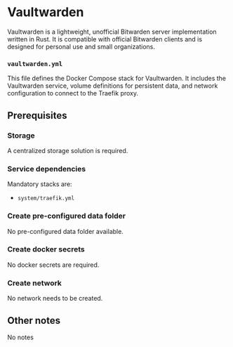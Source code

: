 # Vaultwarden
Vaultwarden is a lightweight, unofficial Bitwarden server implementation written in Rust. It is compatible with official Bitwarden clients and is designed for personal use and small organizations.

### `vaultwarden.yml`
This file defines the Docker Compose stack for Vaultwarden. It includes the Vaultwarden service, volume definitions for persistent data, and network configuration to connect to the Traefik proxy.

## Prerequisites
### Storage
A centralized storage solution is required.

### Service dependencies
Mandatory stacks are:
- `system/traefik.yml`

### Create pre-configured data folder
No pre-configured data folder available.

### Create docker secrets
No docker secrets are required.

### Create network
No network needs to be created.

## Other notes
No notes